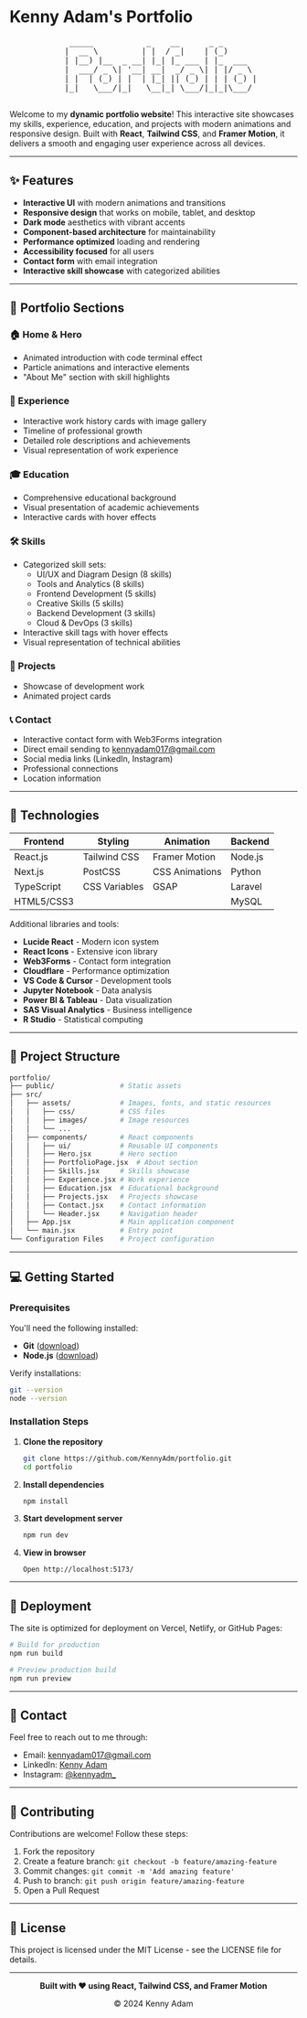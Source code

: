 # Kenny Adam's Portfolio

<div align="center">
  <pre>
    _____           _    __      _ _       
   |  __ \         | |  / _|    | (_)      
   | |__) |__  _ __| |_| |_ ___ | |_  ___  
   |  ___/ _ \| '__| __|  _/ _ \| | |/ _ \ 
   | |  | (_) | |  | |_| || (_) | | | (_) |
   |_|   \___/|_|   \__|_| \___/|_|_|\___/ 
  </pre>
</div>

Welcome to my **dynamic portfolio website**! This interactive site showcases my skills, experience, education, and projects with modern animations and responsive design. Built with **React**, **Tailwind CSS**, and **Framer Motion**, it delivers a smooth and engaging user experience across all devices.

---

## ✨ Features

- **Interactive UI** with modern animations and transitions
- **Responsive design** that works on mobile, tablet, and desktop
- **Dark mode** aesthetics with vibrant accents
- **Component-based architecture** for maintainability
- **Performance optimized** loading and rendering
- **Accessibility focused** for all users
- **Contact form** with email integration
- **Interactive skill showcase** with categorized abilities

---

## 🧩 Portfolio Sections

### 🏠 Home & Hero

- Animated introduction with code terminal effect
- Particle animations and interactive elements
- "About Me" section with skill highlights

### 💼 Experience

- Interactive work history cards with image gallery
- Timeline of professional growth
- Detailed role descriptions and achievements
- Visual representation of work experience

### 🎓 Education

- Comprehensive educational background
- Visual presentation of academic achievements
- Interactive cards with hover effects

### 🛠️ Skills

- Categorized skill sets:
  - UI/UX and Diagram Design (8 skills)
  - Tools and Analytics (8 skills)
  - Frontend Development (5 skills)
  - Creative Skills (5 skills)
  - Backend Development (3 skills)
  - Cloud & DevOps (3 skills)
- Interactive skill tags with hover effects
- Visual representation of technical abilities

### 🚀 Projects

- Showcase of development work
- Animated project cards

### 📞 Contact

- Interactive contact form with Web3Forms integration
- Direct email sending to kennyadam017@gmail.com
- Social media links (LinkedIn, Instagram)
- Professional connections
- Location information

---

## 🔧 Technologies

<div align="center">

| Frontend     | Styling       | Animation      | Backend       |
| ------------ | ------------- | -------------- | ------------- |
| React.js     | Tailwind CSS  | Framer Motion  | Node.js       |
| Next.js      | PostCSS       | CSS Animations | Python        |
| TypeScript   | CSS Variables | GSAP           | Laravel       |
| HTML5/CSS3   |               |                | MySQL         |

</div>

Additional libraries and tools:

- **Lucide React** - Modern icon system
- **React Icons** - Extensive icon library
- **Web3Forms** - Contact form integration
- **Cloudflare** - Performance optimization
- **VS Code & Cursor** - Development tools
- **Jupyter Notebook** - Data analysis
- **Power BI & Tableau** - Data visualization
- **SAS Visual Analytics** - Business intelligence
- **R Studio** - Statistical computing

---

## 📂 Project Structure

```bash
portfolio/
├── public/                # Static assets
├── src/
│   ├── assets/            # Images, fonts, and static resources
│   │   ├── css/           # CSS files
│   │   ├── images/        # Image resources
│   │   └── ...
│   ├── components/        # React components
│   │   ├── ui/            # Reusable UI components
│   │   ├── Hero.jsx       # Hero section
│   │   ├── PortfolioPage.jsx  # About section
│   │   ├── Skills.jsx     # Skills showcase
│   │   ├── Experience.jsx # Work experience
│   │   ├── Education.jsx  # Educational background
│   │   ├── Projects.jsx   # Projects showcase
│   │   ├── Contact.jsx    # Contact information
│   │   └── Header.jsx     # Navigation header
│   ├── App.jsx            # Main application component
│   └── main.jsx           # Entry point
└── Configuration Files    # Project configuration
```

---

## 💻 Getting Started

### Prerequisites

You'll need the following installed:

- **Git** ([download](https://git-scm.com/downloads))
- **Node.js** ([download](https://nodejs.org/))

Verify installations:

```bash
git --version
node --version
```

### Installation Steps

1. **Clone the repository**

   ```bash
   git clone https://github.com/KennyAdm/portfolio.git
   cd portfolio
   ```

2. **Install dependencies**

   ```bash
   npm install
   ```

3. **Start development server**

   ```bash
   npm run dev
   ```

4. **View in browser**
   ```
   Open http://localhost:5173/
   ```

---

## 🚀 Deployment

The site is optimized for deployment on Vercel, Netlify, or GitHub Pages:

```bash
# Build for production
npm run build

# Preview production build
npm run preview
```

---

## 🤝 Contact

Feel free to reach out to me through:

- Email: kennyadam017@gmail.com
- LinkedIn: [Kenny Adam](https://www.linkedin.com/in/kenny-adam/)
- Instagram: [@kennyadm_](https://www.instagram.com/kennyadm_/)

---

## 🤝 Contributing

Contributions are welcome! Follow these steps:

1. Fork the repository
2. Create a feature branch: `git checkout -b feature/amazing-feature`
3. Commit changes: `git commit -m 'Add amazing feature'`
4. Push to branch: `git push origin feature/amazing-feature`
5. Open a Pull Request

---

## 📝 License

This project is licensed under the MIT License - see the LICENSE file for details.

---

<div align="center">
  <p>
    <strong>Built with ❤️ using React, Tailwind CSS, and Framer Motion</strong>
  </p>
  <p>
    © 2024 Kenny Adam
  </p>
</div>
